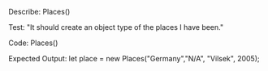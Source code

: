 Describe: Places()

Test: "It should create an object type of the places I have been." 

Code: Places()


Expected Output: let place = new Places("Germany","N/A", "Vilsek", 2005);

